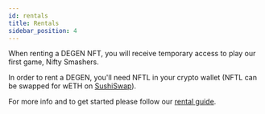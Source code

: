 ```yaml
---
id: rentals
title: Rentals
sidebar_position: 4
---
```


When renting a DEGEN NFT, you will receive temporary access to play our first game, Nifty Smashers.

In order to rent a DEGEN, you'll need NFTL in your crypto wallet (NFTL can be swapped for wETH on [SushiSwap](https://sushi.com/)).

For more info and to get started please follow our [rental guide](/docs/guides/rentals/rental-overview).
